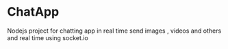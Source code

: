 # ChatApp
Nodejs project for chatting app in real time send images , videos and others and real time using socket.io

